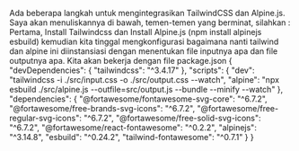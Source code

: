 Ada beberapa langkah untuk mengintegrasikan TailwindCSS dan Alpine.js. Saya akan menuliskannya di bawah, temen-temen yang berminat, silahkan :
Pertama, Install Tailwindcss dan Install Alpine.js (npm install alpinejs esbuild)
kemudian kita tinggal mengkonfigurasi bagaimana nanti tailwind dan alpine ini diinstansiasi dengan menentukan file inputnya apa dan file outputnya apa. Kita akan bekerja dengan file package.json
{
  "devDependencies": {
    "tailwindcss": "^3.4.17"
  },
  "scripts": {
    "dev": "tailwindcss -i ./src/input.css -o ./src/output.css --watch",
    "alpine": "npx esbuild ./src/alpine.js --outfile=src/output.js --bundle --minify --watch" 
  },
  "dependencies": {
    "@fortawesome/fontawesome-svg-core": "^6.7.2",
    "@fortawesome/free-brands-svg-icons": "^6.7.2",
    "@fortawesome/free-regular-svg-icons": "^6.7.2",
    "@fortawesome/free-solid-svg-icons": "^6.7.2",
    "@fortawesome/react-fontawesome": "^0.2.2",
    "alpinejs": "^3.14.8",
    "esbuild": "^0.24.2",
    "tailwind-fontawesome": "^0.7.1"
  }
}

